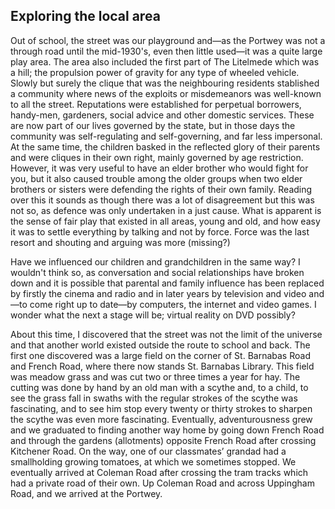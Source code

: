 ## Exploring the local area

Out of school, the street was our playground and—as the Portwey was not a through road until the mid-1930's, even then little used—it was a quite large play area. The area also included the first part of The Litelmede which was a hill; the propulsion power of gravity for any type of wheeled vehicle. Slowly but surely the clique that was the neighbouring residents stablished a community where news of the exploits or misdemeanors was well-known to all the street. Reputations were established for perpetual borrowers, handy-men, gardeners, social advice and other domestic services. These are now part of our lives governed by the state, but in those days the community was self-regulating and self-governing, and far less impersonal. At the same time, the children basked in the reflected glory of their parents and were cliques in their own right, mainly governed by age restriction. However, it was very useful to have an elder brother who would fight for you, but it also caused trouble among the older groups when two elder brothers or sisters were defending the rights of their own family. Reading over this it sounds as though there was a lot of disagreement but this was not so, as defence was only undertaken in a just cause. What is apparent is the sense of fair play that existed in all areas, young and old, and how easy it was to settle everything by talking and not by force. Force was the last resort and shouting and arguing was more (missing?)

Have we influenced our children and grandchildren in the same way? I wouldn't think so, as conversation and social relationships have broken down and it is possible that parental and family influence has been replaced by firstly the cinema and radio and in later years by television and video and—to come right up to date—by computers, the internet and video games. I wonder what the next a stage will be; virtual reality on DVD possibly?

About this time, I discovered that the street was not the limit of the universe and that another world existed outside the route to school and back. The first one discovered was a large field on the corner of St. Barnabas Road and French Road, where there now stands St. Barnabas Library. This field was meadow grass and was cut two or three times a year for hay. The cutting was done by hand by an old man with a scythe and, to a child, to see the grass fall in swaths with the regular strokes of the scythe was fascinating, and to see him stop every twenty or thirty strokes to sharpen the scythe was even more fascinating. Eventually, adventurousness grew and we graduated to finding another way home by going down French Road and through the gardens (allotments) opposite French Road after crossing Kitchener Road. On the way, one of our classmates’ grandad had a smallholding growing tomatoes, at which we sometimes stopped. We eventually arrived at Coleman Road after crossing the tram tracks which had a private road of their own. Up Coleman Road and across Uppingham Road, and we arrived at the Portwey.
